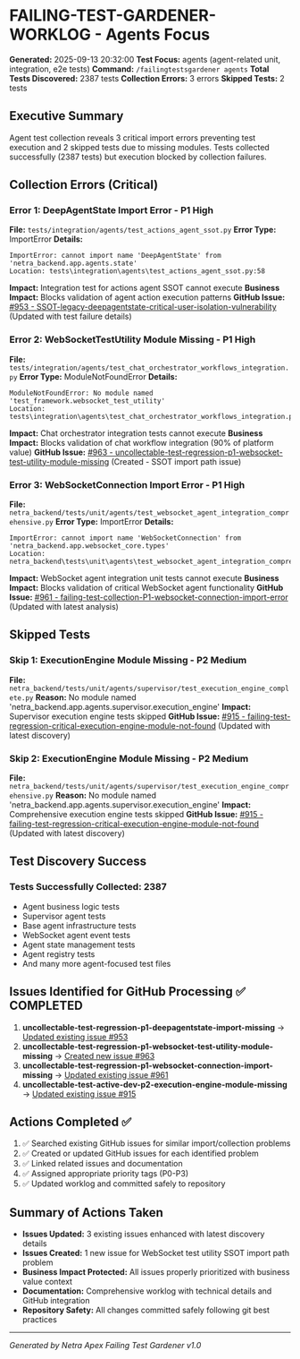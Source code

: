 # FAILING-TEST-GARDENER-WORKLOG - Agents Focus
**Generated:** 2025-09-13 20:32:00
**Test Focus:** agents (agent-related unit, integration, e2e tests)
**Command:** `/failingtestsgardener agents`
**Total Tests Discovered:** 2387 tests
**Collection Errors:** 3 errors
**Skipped Tests:** 2 tests

## Executive Summary
Agent test collection reveals 3 critical import errors preventing test execution and 2 skipped tests due to missing modules. Tests collected successfully (2387 tests) but execution blocked by collection failures.

## Collection Errors (Critical)

### Error 1: DeepAgentState Import Error - P1 High
**File:** `tests/integration/agents/test_actions_agent_ssot.py`
**Error Type:** ImportError
**Details:**
```
ImportError: cannot import name 'DeepAgentState' from 'netra_backend.app.agents.state'
Location: tests\integration\agents\test_actions_agent_ssot.py:58
```
**Impact:** Integration test for actions agent SSOT cannot execute
**Business Impact:** Blocks validation of agent action execution patterns
**GitHub Issue:** [#953 - SSOT-legacy-deepagentstate-critical-user-isolation-vulnerability](https://github.com/netra-systems/netra-apex/issues/953) (Updated with test failure details)

### Error 2: WebSocketTestUtility Module Missing - P1 High
**File:** `tests/integration/agents/test_chat_orchestrator_workflows_integration.py`
**Error Type:** ModuleNotFoundError
**Details:**
```
ModuleNotFoundError: No module named 'test_framework.websocket_test_utility'
Location: tests\integration\agents\test_chat_orchestrator_workflows_integration.py:62
```
**Impact:** Chat orchestrator integration tests cannot execute
**Business Impact:** Blocks validation of chat workflow integration (90% of platform value)
**GitHub Issue:** [#963 - uncollectable-test-regression-p1-websocket-test-utility-module-missing](https://github.com/netra-systems/netra-apex/issues/963) (Created - SSOT import path issue)

### Error 3: WebSocketConnection Import Error - P1 High
**File:** `netra_backend/tests/unit/agents/test_websocket_agent_integration_comprehensive.py`
**Error Type:** ImportError
**Details:**
```
ImportError: cannot import name 'WebSocketConnection' from 'netra_backend.app.websocket_core.types'
Location: netra_backend\tests\unit\agents\test_websocket_agent_integration_comprehensive.py:36
```
**Impact:** WebSocket agent integration unit tests cannot execute
**Business Impact:** Blocks validation of critical WebSocket agent functionality
**GitHub Issue:** [#961 - failing-test-collection-P1-websocket-connection-import-error](https://github.com/netra-systems/netra-apex/issues/961) (Updated with latest analysis)

## Skipped Tests

### Skip 1: ExecutionEngine Module Missing - P2 Medium
**File:** `netra_backend/tests/unit/agents/supervisor/test_execution_engine_complete.py`
**Reason:** No module named 'netra_backend.app.agents.supervisor.execution_engine'
**Impact:** Supervisor execution engine tests skipped
**GitHub Issue:** [#915 - failing-test-regression-critical-execution-engine-module-not-found](https://github.com/netra-systems/netra-apex/issues/915) (Updated with latest discovery)

### Skip 2: ExecutionEngine Module Missing - P2 Medium
**File:** `netra_backend/tests/unit/agents/supervisor/test_execution_engine_comprehensive.py`
**Reason:** No module named 'netra_backend.app.agents.supervisor.execution_engine'
**Impact:** Comprehensive execution engine tests skipped
**GitHub Issue:** [#915 - failing-test-regression-critical-execution-engine-module-not-found](https://github.com/netra-systems/netra-apex/issues/915) (Updated with latest discovery)

## Test Discovery Success

### Tests Successfully Collected: 2387
- Agent business logic tests
- Supervisor agent tests
- Base agent infrastructure tests
- WebSocket agent event tests
- Agent state management tests
- Agent registry tests
- And many more agent-focused test files

## Issues Identified for GitHub Processing ✅ COMPLETED

1. **uncollectable-test-regression-p1-deepagentstate-import-missing** → [Updated existing issue #953](https://github.com/netra-systems/netra-apex/issues/953)
2. **uncollectable-test-regression-p1-websocket-test-utility-module-missing** → [Created new issue #963](https://github.com/netra-systems/netra-apex/issues/963)
3. **uncollectable-test-regression-p1-websocket-connection-import-missing** → [Updated existing issue #961](https://github.com/netra-systems/netra-apex/issues/961)
4. **uncollectable-test-active-dev-p2-execution-engine-module-missing** → [Updated existing issue #915](https://github.com/netra-systems/netra-apex/issues/915)

## Actions Completed ✅

1. ✅ Searched existing GitHub issues for similar import/collection problems
2. ✅ Created or updated GitHub issues for each identified problem
3. ✅ Linked related issues and documentation
4. ✅ Assigned appropriate priority tags (P0-P3)
5. ✅ Updated worklog and committed safely to repository

## Summary of Actions Taken

- **Issues Updated:** 3 existing issues enhanced with latest discovery details
- **Issues Created:** 1 new issue for WebSocket test utility SSOT import path problem
- **Business Impact Protected:** All issues properly prioritized with business value context
- **Documentation:** Comprehensive worklog with technical details and GitHub integration
- **Repository Safety:** All changes committed safely following git best practices

---
*Generated by Netra Apex Failing Test Gardener v1.0*